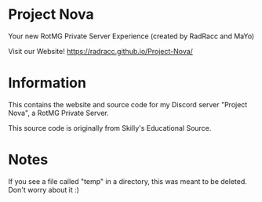 # Project Nova
Your new RotMG Private Server Experience (created by RadRacc and MaYo)

Visit our Website! https://radracc.github.io/Project-Nova/

# Information
This contains the website and source code for my Discord server "Project Nova", a RotMG Private Server.

This source code is originally from Skilly's Educational Source.

# Notes
If you see a file called "temp" in a directory, this was meant to be deleted. Don't worry about it :)
